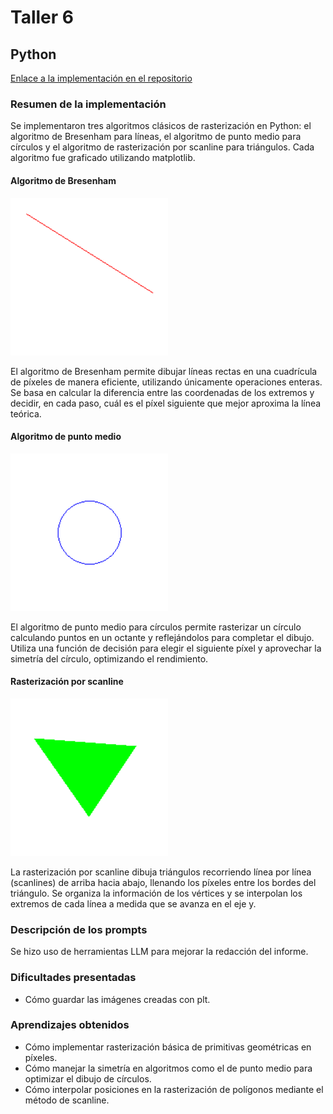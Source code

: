 # Taller 6
## Python
[Enlace a la implementación en el repositorio](https://github.com/mijx/computacion-visual/tree/main/2025-04-23_taller_algoritmos_rasterizacion_basica/python)

### Resumen de la implementación

Se implementaron tres algoritmos clásicos de rasterización en Python: el algoritmo de Bresenham para líneas, el algoritmo de punto medio para círculos y el algoritmo de rasterización por scanline para triángulos. Cada algoritmo fue graficado utilizando matplotlib.

#### Algoritmo de Bresenham
<img src="resultados\linea.png" width="50%" />

El algoritmo de Bresenham permite dibujar líneas rectas en una cuadrícula de píxeles de manera eficiente, utilizando únicamente operaciones enteras. Se basa en calcular la diferencia entre las coordenadas de los extremos y decidir, en cada paso, cuál es el píxel siguiente que mejor aproxima la línea teórica.

#### Algoritmo de punto medio
<img src="resultados\circulo.png" width="50%" />

El algoritmo de punto medio para círculos permite rasterizar un círculo calculando puntos en un octante y reflejándolos para completar el dibujo. Utiliza una función de decisión para elegir el siguiente píxel y aprovechar la simetría del círculo, optimizando el rendimiento.

#### Rasterización por scanline
<img src="resultados\triangulo.png" width="50%" />

La rasterización por scanline dibuja triángulos recorriendo línea por línea (scanlines) de arriba hacia abajo, llenando los píxeles entre los bordes del triángulo. Se organiza la información de los vértices y se interpolan los extremos de cada línea a medida que se avanza en el eje y.


### Descripción de los prompts
Se hizo uso de herramientas LLM para mejorar la redacción del informe.

### Dificultades presentadas
* Cómo guardar las imágenes creadas con plt.

### Aprendizajes obtenidos
* Cómo implementar rasterización básica de primitivas geométricas en píxeles.
* Cómo manejar la simetría en algoritmos como el de punto medio para optimizar el dibujo de círculos.
* Cómo interpolar posiciones en la rasterización de polígonos mediante el método de scanline.
